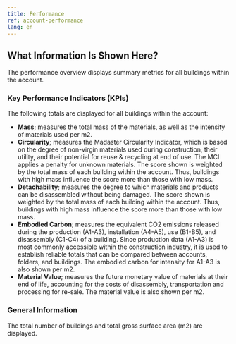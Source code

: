 ```yaml
---
title: Performance
ref: account-performance
lang: en
---
```


## What Information Is Shown Here?
The performance overview displays summary metrics for all buildings within the account.

### Key Performance Indicators (KPIs)
The following totals are displayed for all buildings within the account:

- **Mass**; measures the total mass of the materials, as well as the intensity of materials used per m2.
- **Circularity**; measures the Madaster Circularity Indicator, which is based on the degree of non-virgin materials used during construction, their utility, and their potential for reuse & recycling at end of use. The MCI applies a penalty for unknown materials. The score shown is weighted by the total mass of each building within the account. Thus, buildings with high mass influence the score more than those with low mass. 
- **Detachability**; measures the degree to which materials and products can be disassembled without being damaged. The score shown is weighted by the total mass of each building within the account. Thus, buildings with high mass influence the score more than those with low mass. 
- **Embodied Carbon**; measures the equivalent CO2 emissions released during the production (A1-A3), installation (A4-A5), use (B1-B5), and disassembly (C1-C4) of a building. Since production data (A1-A3) is most commonly accessible within the construction industry, it is used to establish reliable totals that can be compared between accounts, folders, and buildings. The embodied carbon for intensity for A1-A3 is also shown per m2.  
- **Material Value**; measures the future monetary value of materials at their end of life, accounting for the costs of disassembly, transportation and processing for re-sale. The material value is also shown per m2. 

### General Information
The total number of buildings and total gross surface area (m2) are displayed.